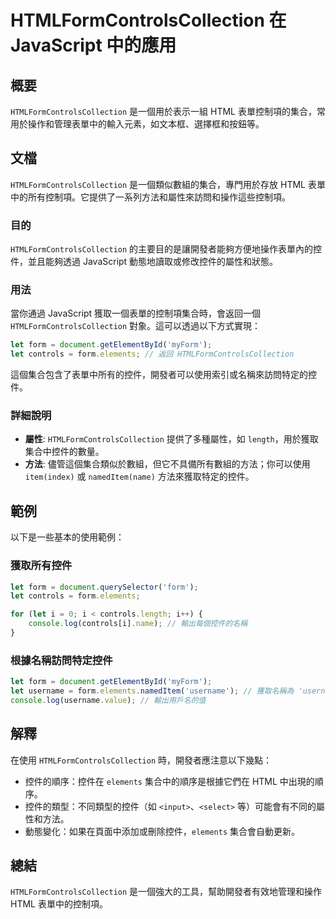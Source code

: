 <!--
Meta Description: # HTMLFormControlsCollection 在 JavaScript 中的應用 ## 概要 `HTMLFormControlsCollection` 是一個用於表示一組 HTML 表單控制項的集合，常用於操作和管理表單中的輸入元素，如文本框、選擇框和按鈕等。 ## 文檔 `HTMLFo...
Meta Keywords: htmlformcontrolscollection, let, form, javascript, elements
-->

# HTMLFormControlsCollection 在 JavaScript 中的應用

## 概要
`HTMLFormControlsCollection` 是一個用於表示一組 HTML 表單控制項的集合，常用於操作和管理表單中的輸入元素，如文本框、選擇框和按鈕等。

## 文檔
`HTMLFormControlsCollection` 是一個類似數組的集合，專門用於存放 HTML 表單中的所有控制項。它提供了一系列方法和屬性來訪問和操作這些控制項。

### 目的
`HTMLFormControlsCollection` 的主要目的是讓開發者能夠方便地操作表單內的控件，並且能夠透過 JavaScript 動態地讀取或修改控件的屬性和狀態。

### 用法
當你通過 JavaScript 獲取一個表單的控制項集合時，會返回一個 `HTMLFormControlsCollection` 對象。這可以透過以下方式實現：

```javascript
let form = document.getElementById('myForm');
let controls = form.elements; // 返回 HTMLFormControlsCollection
```

這個集合包含了表單中所有的控件，開發者可以使用索引或名稱來訪問特定的控件。

### 詳細說明
- **屬性**: `HTMLFormControlsCollection` 提供了多種屬性，如 `length`，用於獲取集合中控件的數量。
- **方法**: 儘管這個集合類似於數組，但它不具備所有數組的方法；你可以使用 `item(index)` 或 `namedItem(name)` 方法來獲取特定的控件。

## 範例
以下是一些基本的使用範例：

### 獲取所有控件
```javascript
let form = document.querySelector('form');
let controls = form.elements;

for (let i = 0; i < controls.length; i++) {
    console.log(controls[i].name); // 輸出每個控件的名稱
}
```

### 根據名稱訪問特定控件
```javascript
let form = document.getElementById('myForm');
let username = form.elements.namedItem('username'); // 獲取名稱為 'username' 的控件
console.log(username.value); // 輸出用戶名的值
```

## 解釋
在使用 `HTMLFormControlsCollection` 時，開發者應注意以下幾點：
- 控件的順序：控件在 `elements` 集合中的順序是根據它們在 HTML 中出現的順序。
- 控件的類型：不同類型的控件（如 `<input>`、`<select>` 等）可能會有不同的屬性和方法。
- 動態變化：如果在頁面中添加或刪除控件，`elements` 集合會自動更新。

## 總結
`HTMLFormControlsCollection` 是一個強大的工具，幫助開發者有效地管理和操作 HTML 表單中的控制項。